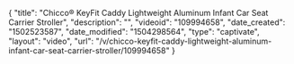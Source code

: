 {
    "title": "Chicco&reg; KeyFit Caddy Lightweight Aluminum Infant Car Seat Carrier Stroller",
    "description": "",
    "videoid": "109994658",
    "date_created": "1502523587",
    "date_modified": "1504298564",
    "type": "captivate",
    "layout": "video",
    "url": "\/v\/chicco-keyfit-caddy-lightweight-aluminum-infant-car-seat-carrier-stroller\/109994658"
}